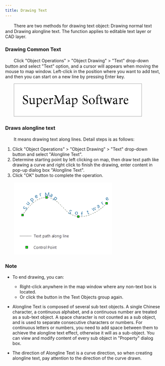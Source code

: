 ```yaml
---
title: Drawing Text
---
```



　　There are two methods for drawing text object: Drawing normal text and Drawing alongline text. The function applies to editable text layer or CAD layer.


### Drawing Common Text

　　Click "Object Operations" > "Object Drawing" > "Text" drop-down button and select "Text" option, and a cursor will appears when moving the mouse to map window. Left-click in the position where you want to add text, and then you can start on a new line by pressing Enter key.

　　![](img/drawText.png)

### Draws alongline text

　　It means drawing text along lines. Detail steps is as follows:
1. Click "Object Operations" > "Object Drawing" > "Text" drop-down button and select "Alongline Text".
2. Determine starting point by left clicking on map, then draw text path like drawing a curve and right click to finish the drawing, enter content in pop-up dialog box "Alongline Text".
3. Click "OK" button to complete the operation.

　　![](img/drawAlongLintText.png)

### Note

- To end drawing, you can:
    -   Right-click anywhere in the map window where any non-text box is located.
    -   Or click the button in the Text Objects group again.

- Alongline Text is composed of several sub text objects. A single Chinese character, a continuous alphabet, and a continuous number are treated as a sub-text object. A space character is not counted as a sub object, and is used to separate consecutive characters or numbers. For continuous letters or numbers, you need to add space between them to achieve the alongline text effect, otherwise it will as a sub-object. You can view and modify content of every sub object in "Property" dialog box.
- The direction of Alongline Text is a curve direction, so when creating alongline text, pay attention to the direction of the curve drawn.

